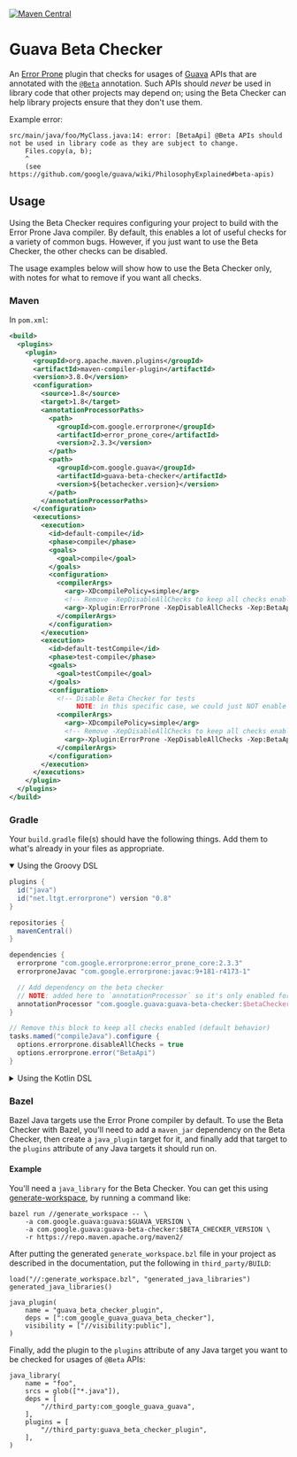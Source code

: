 [![Maven Central](https://img.shields.io/maven-metadata/v/http/central.maven.org/maven2/com/google/guava/guava-beta-checker/maven-metadata.xml.svg?colorB=007ec6)](https://maven-badges.herokuapp.com/maven-central/com.google.guava/guava-beta-checker)

# Guava Beta Checker

An [Error Prone] plugin that checks for usages of [Guava] APIs that are
annotated with the [`@Beta`] annotation. Such APIs should _never_ be used in
library code that other projects may depend on; using the Beta Checker can help
library projects ensure that they don't use them.

Example error:

```
src/main/java/foo/MyClass.java:14: error: [BetaApi] @Beta APIs should not be used in library code as they are subject to change.
    Files.copy(a, b);
    ^
    (see https://github.com/google/guava/wiki/PhilosophyExplained#beta-apis)
```

## Usage


Using the Beta Checker requires configuring your project to build with the Error
Prone Java compiler. By default, this enables a lot of useful checks for a
variety of common bugs. However, if you just want to use the Beta Checker, the
other checks can be disabled.

The usage examples below will show how to use the Beta Checker only, with notes
for what to remove if you want all checks.

### Maven

In `pom.xml`:

```xml
<build>
  <plugins>
    <plugin>
      <groupId>org.apache.maven.plugins</groupId>
      <artifactId>maven-compiler-plugin</artifactId>
      <version>3.8.0</version>
      <configuration>
        <source>1.8</source>
        <target>1.8</target>
        <annotationProcessorPaths>
          <path>
            <groupId>com.google.errorprone</groupId>
            <artifactId>error_prone_core</artifactId>
            <version>2.3.3</version>
          </path>
          <path>
            <groupId>com.google.guava</groupId>
            <artifactId>guava-beta-checker</artifactId>
            <version>${betachecker.version}</version>
          </path>
        </annotationProcessorPaths>
      </configuration>
      <executions>
        <execution>
          <id>default-compile</id>
          <phase>compile</phase>
          <goals>
            <goal>compile</goal>
          </goals>
          <configuration>
            <compilerArgs>
              <arg>-XDcompilePolicy=simple</arg>
              <!-- Remove -XepDisableAllChecks to keep all checks enabled -->
              <arg>-Xplugin:ErrorProne -XepDisableAllChecks -Xep:BetaApi:ERROR</arg>
            </compilerArgs>
          </configuration>
        </execution>
        <execution>
          <id>default-testCompile</id>
          <phase>test-compile</phase>
          <goals>
            <goal>testCompile</goal>
          </goals>
          <configuration>
            <!-- Disable Beta Checker for tests
                 NOTE: in this specific case, we could just NOT enable Error Prone at all -->
            <compilerArgs>
              <arg>-XDcompilePolicy=simple</arg>
              <!-- Remove -XepDisableAllChecks to keep all checks enabled -->
              <arg>-Xplugin:ErrorProne -XepDisableAllChecks -Xep:BetaApi:OFF</arg>
            </compilerArgs>
          </configuration>
        </execution>
      </executions>
    </plugin>
  </plugins>
</build>
```

### Gradle

Your `build.gradle` file(s) should have the following things. Add them to what's
already in your files as appropriate.

<details open>
<summary>Using the Groovy DSL</summary>

```groovy
plugins {
  id("java")
  id("net.ltgt.errorprone") version "0.8"
}

repositories {
  mavenCentral()
}

dependencies {
  errorprone "com.google.errorprone:error_prone_core:2.3.3"
  errorproneJavac "com.google.errorprone:javac:9+181-r4173-1"

  // Add dependency on the beta checker
  // NOTE: added here to `annotationProcessor` so it's only enabled for the main classes
  annotationProcessor "com.google.guava:guava-beta-checker:$betaCheckerVersion"
}

// Remove this block to keep all checks enabled (default behavior)
tasks.named("compileJava").configure {
  options.errorprone.disableAllChecks = true
  options.errorprone.error("BetaApi")
}
```

</details>
<details>
<summary>Using the Kotlin DSL</summary>

```kotlin
import net.ltgt.gradle.errorprone.errorprone

plugins {
  id("java")
  id("net.ltgt.errorprone") version "0.8"
}

repositories {
  mavenCentral()
}

dependencies {
  errorprone("com.google.errorprone:error_prone_core:2.3.3")
  errorproneJavac("com.google.errorprone:javac:9+181-r4173-1")

  // Add dependency on the beta checker
  // NOTE: added here to `annotationProcessor` so it's only enabled for the main classes
  annotationProcessor("com.google.guava:guava-beta-checker:$betaCheckerVersion")
}

// Remove this block to keep all checks enabled (default behavior)
tasks.compileJava {
  options.errorprone.disableAllChecks.set(true)
  options.errorprone.error("BetaApi")
}
```

</details>

### Bazel

Bazel Java targets use the Error Prone compiler by default. To use the Beta
Checker with Bazel, you'll need to add a `maven_jar` dependency on the Beta
Checker, then create a `java_plugin` target for it, and finally add that target
to the `plugins` attribute of any Java targets it should run on.

#### Example

You'll need a `java_library` for the Beta Checker. You can get this using
[generate-workspace], by running a command like:

```shell
bazel run //generate_workspace -- \
    -a com.google.guava:guava:$GUAVA_VERSION \
    -a com.google.guava:guava-beta-checker:$BETA_CHECKER_VERSION \
    -r https://repo.maven.apache.org/maven2/
```

After putting the generated `generate_workspace.bzl` file in your project as
described in the documentation, put the following in `third_party/BUILD`:

```bazel
load("//:generate_workspace.bzl", "generated_java_libraries")
generated_java_libraries()

java_plugin(
    name = "guava_beta_checker_plugin",
    deps = [":com_google_guava_guava_beta_checker"],
    visibility = ["//visibility:public"],
)
```

Finally, add the plugin to the `plugins` attribute of any Java target you want
to be checked for usages of `@Beta` APIs:

```bazel
java_library(
    name = "foo",
    srcs = glob(["*.java"]),
    deps = [
        "//third_party:com_google_guava_guava",
    ],
    plugins = [
        "//third_party:guava_beta_checker_plugin",
    ],
)
```

[Error Prone]: https://github.com/google/error-prone
[Guava]: https://github.com/google/guava
[`@Beta`]: http://google.github.io/guava/releases/snapshot-jre/api/docs/com/google/common/annotations/Beta.html
[generate-workspace]: https://docs.bazel.build/versions/master/generate-workspace.html
